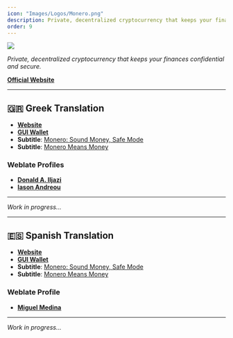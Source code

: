```yaml
---
icon: "Images/Logos/Monero.png"
description: Private, decentralized cryptocurrency that keeps your finances confidential and secure.
order: 9
---
```


![](../Images/Covers/Monero.png)

_Private, decentralized cryptocurrency that keeps your finances confidential and secure._

[**Official Website**](https://www.getmonero.org/)

---

## 🇬🇷 Greek Translation

- [**Website**](https://www.getmonero.org/el/index.html)
- [**GUI Wallet**](https://www.getmonero.org/el/downloads/#gui)
- **Subtitle**: [Monero: Sound Money, Safe Mode](https://www.youtube.com/watch?v=XXUl7Ug674k&t=11s)
- **Subtitle**: [Monero Means Money](https://www.youtube.com/watch?v=aFHHNg4vBvI&t=69s)

### Weblate Profiles

- [**Donald A. Iljazi**](https://translate.getmonero.org/user/oeAdgK01/)
- [**Iason Andreou**](https://translate.getmonero.org/user/zero-andreou/)

---

_Work in progress..._

---

## 🇪🇸 Spanish Translation

- [**Website**](https://www.getmonero.org/es/index.html)
- [**GUI Wallet**](https://www.getmonero.org/es/downloads/index.html)
- **Subtitle**: [Monero: Sound Money, Safe Mode](https://youtu.be/aC9Uu5BUxII)
- **Subtitle**: [Monero Means Money](https://youtu.be/8quGD9W7B2I)

### Weblate Profile

- [**Miguel Medina**](https://translate.getmonero.org/user/michaelizer/)

---

_Work in progress..._
